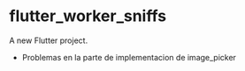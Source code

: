 # flutter_worker_sniffs

A new Flutter project.
- Problemas en la parte de implementacion de image_picker
